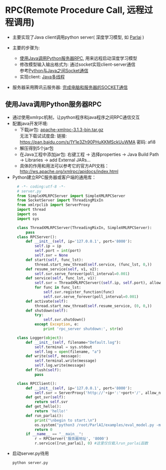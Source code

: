 # RPC(Remote Procedure Call, 远程过程调用)

* 主要实现了Java client调用python server( 深度学习模型, 如 [Parlai](https://github.com/facebookresearch/ParlAI) )
* 主要的步骤为:
  * [使用Java调用Python服务器RPC](http://bbs.it-home.org/thread-68527-1-1.html), 用来远程启动深度学习模型
  * 修改模型输入输出格式为: 通过socket实现client-server通信<br>
    参考[Python与Java之间Socket通信](https://blog.csdn.net/ChenTianSaber/article/details/52274257?locationNum=4)
  * 实现client: [Java多线程](https://www.cnblogs.com/GarfieldEr007/p/5746362.html)
  
* 服务器采用腾讯云服务器: [完成电脑和服务器的SOCKET通信](http://bbs.qcloud.com/thread-21376-1-1.html)

## 使用Java调用Python服务器RPC

* 通过使用xmlrpc机制，让python程序和java程序之间RPC通信交互
* 配置java开发环境:
  * 下载jar包: [apache-xmlrpc-3.1.3-bin.tar.gz](https://archive.apache.org/dist/ws/xmlrpc/binaries/apache-xmlrpc-3.1.3-bin.tar.gz)<br>
    无法下载试试度盘: 链接: https://pan.baidu.com/s/1Y1e3Zh90PHuKKMSckUuWMA 密码: afi8
  * 解压得到5个jar包
  * 在Java工程中添加jar包: 右键工程 -> 选择properties -> Java Build Path -> Libraries -> add External JARs...
  * 具体的作用和用法可以参考它的官方API文档：http://ws.apache.org/xmlrpc/apidocs/index.html
* Python建立RPC服务器或客户端的通用库：
   ```python
     # -*- coding:utf-8 -*-
     # server.py
     from SimpleXMLRPCServer import SimpleXMLRPCServer
     from SocketServer import ThreadingMixIn
     from xmlrpclib import ServerProxy
     import thread
     import os
     import sys

     class ThreadXMLRPCServer(ThreadingMixIn, SimpleXMLRPCServer):
         pass
     class RPCServer():
         def __init__(self, ip='127.0.0.1', port='8000'):
             self.ip = ip
             self.port = int(port)
             self.svr = None
         def start(self, func_lst):
             thread.start_new_thread(self.service, (func_lst, 0,))
         def resume_service(self, v1, v2):
             self.svr.serve_forever(poll_interval=0.001)
         def service(self, func_lst, v1):
             self.svr = ThreadXMLRPCServer((self.ip, self.port), allow_none=True)
             for func in func_lst:
                 self.svr.register_function(func)
                 self.svr.serve_forever(poll_interval=0.001)
         def activate(self):
             thread.start_new_thread(self.resume_service, (0, 0,))
         def shutdown(self):
             try:
                 self.svr.shutdown()
             except Exception, e:
                 print 'rpc_server shutdown:', str(e)

     class Logger(object):
         def __init__(self, filename="Default.log"):
             self.terminal = sys.stdout
             self.log = open(filename, "a")
         def write(self, message):
             self.terminal.write(message)
             self.log.write(message)
         def flush(self):
             pass

     class RPCClient():
         def __init__(self, ip='127.0.0.1', port='8000'):
             self.svr = ServerProxy('http://'+ip+':'+port+'/', allow_none=True, use_datetime=True)
         def get_svr(self):
             return self.svr
         def get_hello():
             return 'hello!'
         def run_parlai():
             print("\nbegin to start.\n")
             os.system("python3 /root/ParlAI/examples/eval_model.py -m local_human -t babi:Task1k:1 -dt valid")
             return 0
         if __name__ == "__main__":
             r = RPCServer('服务器地址', '8000')
             r.service([run_parlai], 0) #这里仅仅载入run_parlai函数
   ```
 * 启动server.py待用
   ```shell
   python server.py
   ```
